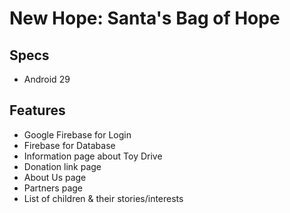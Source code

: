 # New Hope: Santa's Bag of Hope

## Specs
* Android 29

## Features
* Google Firebase for Login
* Firebase for Database
* Information page about Toy Drive
* Donation link page
* About Us page
* Partners page
* List of children & their stories/interests
